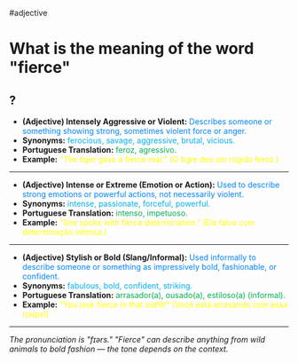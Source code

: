 #adjective

# What is the meaning of the word "fierce"
?
---
* **(Adjective) Intensely Aggressive or Violent:** <span style="color:rgb(0, 132, 255)">Describes someone or something showing strong, sometimes violent force or anger.</span>
* **Synonyms:** <span style="color:rgb(0, 176, 240)">ferocious, savage, aggressive, brutal, vicious.</span>
* **Portuguese Translation:** <span style="color:rgb(0, 176, 80)">feroz, agressivo.</span>
* **Example:** <span style="color:rgb(255, 255, 0)">"The tiger gave a fierce roar." (O tigre deu um rugido feroz.)</span>
---
* **(Adjective) Intense or Extreme (Emotion or Action):** <span style="color:rgb(0, 132, 255)">Used to describe strong emotions or powerful actions, not necessarily violent.</span>
* **Synonyms:** <span style="color:rgb(0, 176, 240)">intense, passionate, forceful, powerful.</span>
* **Portuguese Translation:** <span style="color:rgb(0, 176, 80)">intenso, impetuoso.</span>
* **Example:** <span style="color:rgb(255, 255, 0)">"She spoke with fierce determination." (Ela falou com determinação intensa.)</span>
---
* **(Adjective) Stylish or Bold (Slang/Informal):** <span style="color:rgb(0, 132, 255)">Used informally to describe someone or something as impressively bold, fashionable, or confident.</span>
* **Synonyms:** <span style="color:rgb(0, 176, 240)">fabulous, bold, confident, striking.</span>
* **Portuguese Translation:** <span style="color:rgb(0, 176, 80)">arrasador(a), ousado(a), estiloso(a) (informal).</span>
* **Example:** <span style="color:rgb(255, 255, 0)">"You look fierce in that outfit!" (Você está arrasando com essa roupa!)</span>
---
*The pronunciation is "fɪərs." "Fierce" can describe anything from wild animals to bold fashion — the tone depends on the context.*
<!--SR:!2025-06-05,3,250-->
